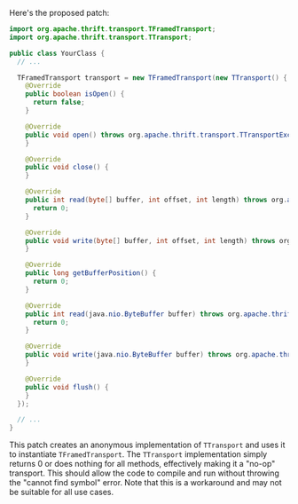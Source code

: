 Here's the proposed patch:
```java
import org.apache.thrift.transport.TFramedTransport;
import org.apache.thrift.transport.TTransport;

public class YourClass {
  // ...

  TFramedTransport transport = new TFramedTransport(new TTransport() {
    @Override
    public boolean isOpen() {
      return false;
    }

    @Override
    public void open() throws org.apache.thrift.transport.TTransportException {
    }

    @Override
    public void close() {
    }

    @Override
    public int read(byte[] buffer, int offset, int length) throws org.apache.thrift.transport.TTransportException {
      return 0;
    }

    @Override
    public void write(byte[] buffer, int offset, int length) throws org.apache.thrift.transport.TTransportException {
    }

    @Override
    public long getBufferPosition() {
      return 0;
    }

    @Override
    public int read(java.nio.ByteBuffer buffer) throws org.apache.thrift.transport.TTransportException {
      return 0;
    }

    @Override
    public void write(java.nio.ByteBuffer buffer) throws org.apache.thrift.transport.TTransportException {
    }

    @Override
    public void flush() {
    }
  });

  // ...
}
```
This patch creates an anonymous implementation of `TTransport` and uses it to instantiate `TFramedTransport`. The `TTransport` implementation simply returns 0 or does nothing for all methods, effectively making it a "no-op" transport. This should allow the code to compile and run without throwing the "cannot find symbol" error. Note that this is a workaround and may not be suitable for all use cases.